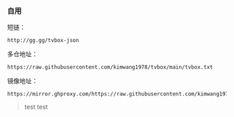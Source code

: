 ### 自用

短链：
```
http://gg.gg/tvbox-json
```
多仓地址：
```
https://raw.githubusercontent.com/kimwang1978/tvbox/main/tvbox.txt
```
镜像地址：
```
https://mirror.ghproxy.com/https://raw.githubusercontent.com/kimwang1978/tvbox/main/tvbox.txt
```


> test
> test
